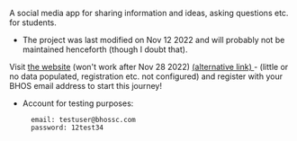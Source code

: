 A social media app for sharing information and ideas, asking questions etc. for students.

* The project was last modified on Nov 12 2022 and will probably not be maintained henceforth (though I doubt that).

Visit <a href="https://bhossc.herokuapp.com/" target="_blank">the website</a> (won't work after Nov 28 2022) <a href="https://web-production-2edd.up.railway.app/" target="_blank">(alternative link) </a> - (little or no data populated, registration etc. not configured) and register with your BHOS email address to start this journey!

* Account for testing purposes:
          
        email: testuser@bhossc.com     
        password: 12test34
